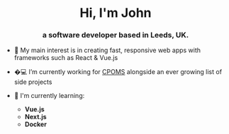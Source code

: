<h1 align="center">Hi, I'm John</h1>
<h3 align="center">a software developer based in Leeds, UK.</h3>

- 🎨 My main interest is in creating fast, responsive web apps with frameworks such as React & Vue.js

- �💻 I’m currently working for [CPOMS](https://www.cpoms.co.uk/) alongside an ever growing list of side projects

- 📖 I'm currently learning:
  - **Vue.js**
  - **Next.js**
  - **Docker**
  
